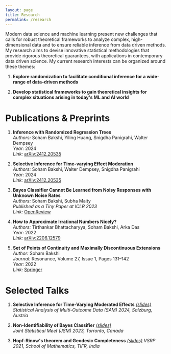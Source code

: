 ```yaml
---
layout: page
title: Research
permalink: /research
---
```


Modern data science and machine learning present new challenges that calls for robust theoretical frameworks to analyze complex, high-dimensional data and to ensure reliable inference from data driven methods. My research aims to devise innovative statistical methodologies that provide rigorous theoretical guarantees, with applications in contemporary data driven science. My current research interests can be organized around these themes: 

1. **Explore randomization to facilitate conditional inference for a wide-range of data-driven methods**

2. **Develop statistical frameworks to gain theoretical insights for complex situations arising in today's ML and AI world**

# Publications & Preprints

1. **Inference with Randomized Regression Trees**  
   *Authors:* Soham Bakshi, Yiling Huang, Snigdha Panigrahi, Walter Dempsey  
   *Year:* 2024  
   *Link:* [arXiv:2412.20535](https://arxiv.org/abs/2412.20535)

2. **Selective Inference for Time-varying Effect Moderation**  
   *Authors:* Soham Bakshi, Walter Dempsey, Snigdha Panigrahi  
   *Year:* 2024  
   *Link:* [arXiv:2412.20535](https://arxiv.org/abs/2411.15908)

3. **Bayes Classifier Cannot Be Learned from Noisy Responses with Unknown Noise Rates**  
   *Authors:* Soham Bakshi, Subha Maity  
   *Published as a Tiny Paper at ICLR 2023*  
   *Link:* [OpenReview](https://openreview.net/forum?id=U4o5iSWSaD)

4. **How to Approximate Irrational Numbers Nicely?**  
   *Authors:* Tirthankar Bhattacharyya, Soham Bakshi, Arka Das  
   *Year:* 2022  
   *Link:* [arXiv:2206.12579](https://arxiv.org/abs/2206.12579)

5. **Set of Points of Continuity and Maximally Discontinuous Extensions**  
   *Author:* Soham Bakshi  
   *Journal:* Resonance, Volume 27, Issue 1, Pages 131–142  
   *Year:* 2022  
   *Link:* [Springer](https://doi.org/10.1007/s12045-022-1298-1)


# Selected Talks

1. **Selective Inference for Time-Varying Moderated Effects** [*(slides)*](/assets/file/SIMRTSlides.pdf)  
   *Statistical Analysis of Multi-Outcome Data (SAM) 2024, Salzburg, Austria*
   
2. **Non-Identifiability of Bayes Classifier** [*(slides)*](/assets/file/slides_jsm.pdf)  
   *Joint Statistical Meet (JSM) 2023, Torronto, Canada*
   
3. **Hopf-Rinow's theorem and Geodesic Completeness** [*(slides)*](/assets/file/VSRP.pdf)
   *VSRP 2021, School of Mathematics, TIFR, India*
